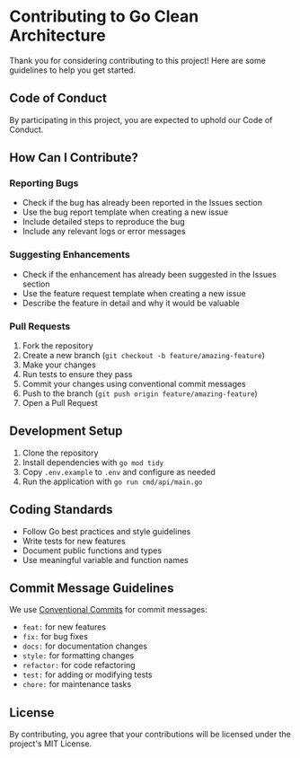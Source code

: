 # Contributing to Go Clean Architecture

Thank you for considering contributing to this project! Here are some guidelines to help you get started.

## Code of Conduct

By participating in this project, you are expected to uphold our Code of Conduct.

## How Can I Contribute?

### Reporting Bugs

- Check if the bug has already been reported in the Issues section
- Use the bug report template when creating a new issue
- Include detailed steps to reproduce the bug
- Include any relevant logs or error messages

### Suggesting Enhancements

- Check if the enhancement has already been suggested in the Issues section
- Use the feature request template when creating a new issue
- Describe the feature in detail and why it would be valuable

### Pull Requests

1. Fork the repository
2. Create a new branch (`git checkout -b feature/amazing-feature`)
3. Make your changes
4. Run tests to ensure they pass
5. Commit your changes using conventional commit messages
6. Push to the branch (`git push origin feature/amazing-feature`)
7. Open a Pull Request

## Development Setup

1. Clone the repository
2. Install dependencies with `go mod tidy`
3. Copy `.env.example` to `.env` and configure as needed
4. Run the application with `go run cmd/api/main.go`

## Coding Standards

- Follow Go best practices and style guidelines
- Write tests for new features
- Document public functions and types
- Use meaningful variable and function names

## Commit Message Guidelines

We use [Conventional Commits](https://www.conventionalcommits.org/) for commit messages:

- `feat:` for new features
- `fix:` for bug fixes
- `docs:` for documentation changes
- `style:` for formatting changes
- `refactor:` for code refactoring
- `test:` for adding or modifying tests
- `chore:` for maintenance tasks

## License

By contributing, you agree that your contributions will be licensed under the project's MIT License.

